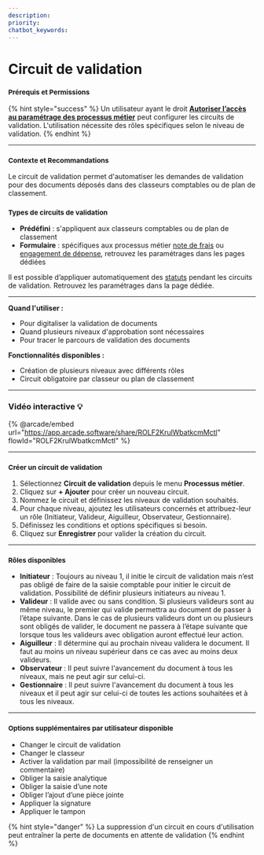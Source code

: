 ```yaml
---
description: 
priority: 
chatbot_keywords: 
---
```


# Circuit de validation

### <sup>**Prérequis et Permissions**</sup>

{% hint style="success" %}
Un utilisateur ayant le droit [**Autoriser l’accès au paramétrage des processus métier**](../../administration/detail-des-droits.md) peut configurer les circuits de validation. L'utilisation nécessite des rôles spécifiques selon le niveau de validation.
{% endhint %}

***

### <sup>**Contexte et Recommandations**</sup>

Le circuit de validation permet d'automatiser les demandes de validation pour des documents déposés dans des classeurs comptables ou de plan de classement.

### <sup>**Types de circuits de validation**</sup>

* **Prédéfini** : s'appliquent aux classeurs comptables ou de plan de classement
* **Formulaire** : spécifiques aux processus métier [note de frais](../notes-de-frais/) ou [engagement de dépense](../engagement-de-depense/), retrouvez les paramétrages dans les pages dédiées

Il est possible d’appliquer automatiquement des [statuts](configurer-les-statuts-de-documents.md) pendant les circuits de validation. Retrouvez les paramétrages dans la page dédiée.

***

**Quand l'utiliser :**

* Pour digitaliser la validation de documents
* Quand plusieurs niveaux d'approbation sont nécessaires
* Pour tracer le parcours de validation des documents

**Fonctionnalités disponibles :**

* Création de plusieurs niveaux avec différents rôles
* Circuit obligatoire par classeur ou plan de classement

***

### Vidéo interactive 💡

{% @arcade/embed url="https://app.arcade.software/share/ROLF2KrulWbatkcmMctl" flowId="ROLF2KrulWbatkcmMctl" %}

***

### <sup>**Créer un circuit de validation**</sup>

1. Sélectionnez **Circuit de validation** depuis le menu **Processus métier**.
2. Cliquez sur **+ Ajouter** pour créer un nouveau circuit.
3. Nommez le circuit et définissez les niveaux de validation souhaités.
4. Pour chaque niveau, ajoutez les utilisateurs concernés et attribuez-leur un rôle (Initiateur, Valideur, Aiguilleur, Observateur, Gestionnaire).
5. Définissez les conditions et options spécifiques si besoin.
6. Cliquez sur **Enregistrer** pour valider la création du circuit.

***

### <sup>**Rôles disponibles**</sup>

* **Initiateur** : Toujours au niveau 1, il initie le circuit de validation mais n’est pas obligé de faire de la saisie comptable pour initier le circuit de validation. Possibilité de définir plusieurs initiateurs au niveau 1.
* **Valideur** : Il valide avec ou sans condition. Si plusieurs valideurs sont au même niveau, le premier qui valide permettra au document de passer à l’étape suivante. Dans le cas de plusieurs valideurs dont un ou plusieurs sont obligés de valider, le document ne passera à l’étape suivante que lorsque tous les valideurs avec obligation auront effectué leur action.
* **Aiguilleur** : Il détermine qui au prochain niveau validera le document. Il faut au moins un niveau supérieur dans ce cas avec au moins deux valideurs.
* **Observateur** : Il peut suivre l'avancement du document à tous les niveaux, mais ne peut agir sur celui-ci.
* **Gestionnaire** : Il peut suivre l'avancement du document à tous les niveaux et il peut agir sur celui-ci de toutes les actions souhaitées et à tous les niveaux.

***

### <sup>**Options supplémentaires par utilisateur disponible**</sup>

* Changer le circuit de validation
* Changer le classeur
* Activer la validation par mail (impossibilité de renseigner un commentaire)
* Obliger la saisie analytique
* Obliger la saisie d’une note
* Obliger l’ajout d’une pièce jointe
* Appliquer la signature
* Appliquer le tampon

{% hint style="danger" %}
La suppression d'un circuit en cours d'utilisation peut entraîner la perte de documents en attente de validation
{% endhint %}
